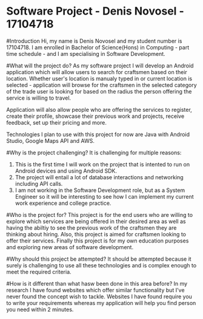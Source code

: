 # Software Project - Denis Novosel - 17104718

#Introduction
Hi, my name is Denis Novosel and my student number is 17104718.
I am enrolled in Bachelor of Science(Hons) in Computing - part time schedule - and I am specialising in Software Development.

#What will the project do?
As my software project I will develop an Android application which will allow users to search for craftsmen based on their location.
Whether user's location is manualy typed in or current location is selected - application will browse for the craftsmen in the selected
category of the trade user is looking for based on the radius the person offering the service is willing to travel.

Application will also allow people who are offering the services to register, create their profile, showcase their previous work and projects,
receive feedback, set up their pricing and more. 

Technologies I plan to use with this project for now are Java with Android Studio, Google Maps API and AWS.

#Why is the project challenging?
It is challenging for multiple reasons: 
1. This is the first time I will work on the project that is intented to run on Android devices and using Android SDK.
2. The project will entail a lot of database interactions and networking including API calls.
3. I am not working in the Software Development role, but as a System Engineer so it will be interesting to see how I can
implement my current work experience and college practice.

#Who is the project for?
This project is for the end users who are willing to explore which services are being offered in their desired area as well as 
having the abiltiy to see the previous work of the craftsmen they are thinking about hiring.
Also, this project is aimed for craftsmen looking to offer their services.
Finally this project is for my own education purposes and exploring new areas of software development.

#Why should this project be attempted?
It should be attempted because it surely is challenging to use all these technologies and is complex enough to meet the required criteria.

#How is it different than what hasw been done in this area before?
In my research I have found websites which offer similar functionality but I've never found the concept wish to tackle.
Websites I have found require you to write your requirements whereas my application will help you find person you need within 2 minutes.
